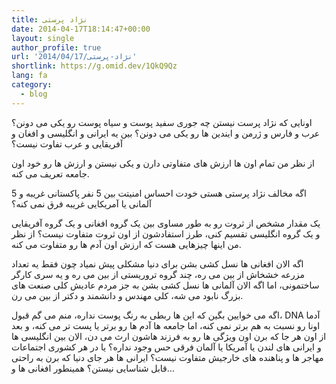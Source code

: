 ```yaml
---
title: نژاد پرستی
date: 2014-04-17T18:14:47+00:00
layout: single
author_profile: true
url: '2014/04/17/نژاد-پرستی'
shortlink: https://g.omid.dev/1QkQ9Qz
lang: fa
category: 
  - blog
---
```

اونایی که نژاد پرست نیستن چه جوری سفید پوست و سیاه پوست رو یکی می دونن؟ عرب و فارس و ژرمن و ایندین ها رو یکی می دونن؟ بین یه ایرانی و انگلیسی و افغان و آفریقایی و عرب تفاوت نیست؟

از نظر من تمام اون ها ارزش های متفاوتی دارن و یکی نیستن و ارزش ها رو خود اون جامعه تعریف می کنه.

اگه مخالف نژاد پرستی هستی خودت احساس امنیتت بین 5 نفر پاکستانی غریبه و 5 آلمانی یا آمریکایی غریبه فرق نمی کنه؟

یک مقدار مشخص از ثروت رو به طور مساوی بین یک گروه افغانی و یک گروه آفریقایی و یک گروه انگلیسی تقسیم کنی، طرز استفادشون از اون ثروت متفاوت نیست؟ از نظر من اینها چیزهایی هست که ارزش اون آدم ها رو متفاوت می کنه.

اگه الان افغانی ها نسل کشی بشن برای دنیا مشکلی پیش نمیاد چون فقط یه تعداد مزرعه خشخاش از بین می ره، چند گروه تروریستی از بین می ره و یه سری کارگر ساختمونی، اما اگه الان آلمانی ها نسل کشی بشن به جز مردم عادیش کلی صنعت های بزرگ نابود می شه، کلی مهندس و دانشمند و دکتر از بین می رن.

اگه می خوایین بگین که این ها ربطی به رنگ پوست نداره، منم می گم قبول، DNA آدما اونا رو نسبت به هم برتر نمی کنه، اما جامعه ها آدم ها رو برتر یا پست تر می کنه، و بعد از اون هر جا که برن اون ویژگی ها رو به فرزند هاشون ارث می دن، الان بین انگلیسی ها و ایرانی های لندن یا آمریکا یا آلمان فرقی حس وجود نداره؟ یا در هر کشوری اجتماعات مهاجر ها و پناهنده های خارجیش متفاوت نیست؟ ایرانی ها هر جای دنیا که برن به راحتی قابل شناسایی نیستن؟ همینطور افغانی ها و…